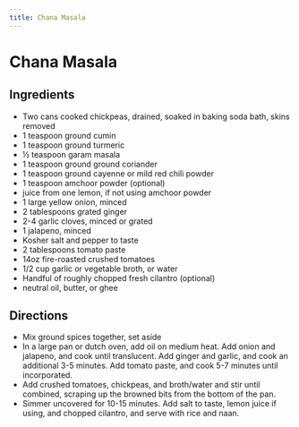 ```yaml
---
title: Chana Masala
---
```


# Chana Masala

## Ingredients

- Two cans cooked chickpeas, drained, soaked in baking soda bath, skins removed
- 1 teaspoon ground cumin
- 1 teaspoon ground turmeric
- ½ teaspoon garam masala
- 1 teaspoon ground ground coriander
- 1 teaspoon ground cayenne or mild red chili powder
- 1 teaspoon amchoor powder (optional)
- juice from one lemon, if not using amchoor powder
- 1 large yellow onion, minced
- 2 tablespoons grated ginger
- 2-4 garlic cloves, minced or grated
- 1 jalapeno, minced
- Kosher salt and pepper to taste
- 2 tablespoons tomato paste
- 14oz fire-roasted crushed tomatoes
- 1/2 cup garlic or vegetable broth, or water
- Handful of roughly chopped fresh cilantro (optional)
- neutral oil, butter, or ghee

## Directions

- Mix ground spices together, set aside
- In a large pan or dutch oven, add oil on medium heat. Add onion and jalapeno, and cook until translucent. Add ginger and garlic, and cook an additional 3-5 minutes. Add tomato paste, and cook 5-7 minutes until incorporated.
- Add crushed tomatoes, chickpeas, and broth/water and stir until combined, scraping up the browned bits from the bottom of the pan.
- Simmer uncovered for 10-15 minutes. Add salt to taste, lemon juice if using, and chopped cilantro, and serve with rice and naan.
